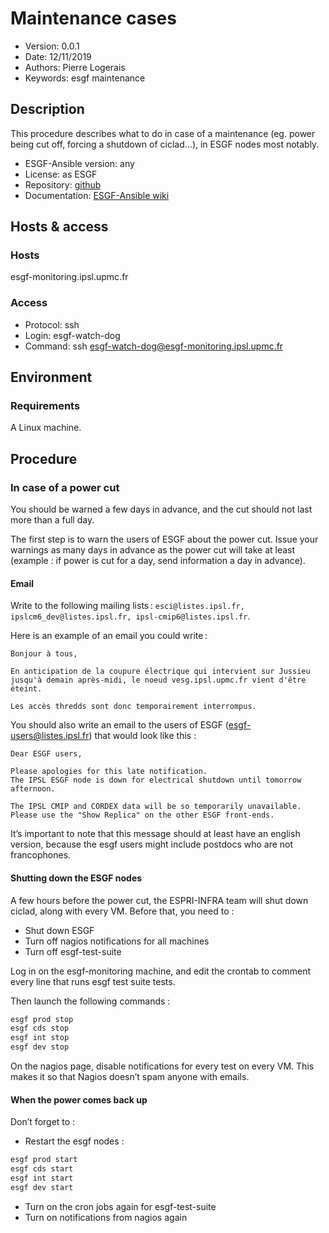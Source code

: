 Maintenance cases
=========================

* Version: 0.0.1
* Date: 12/11/2019
* Authors: Pierre Logerais
* Keywords: esgf maintenance

## Description

This procedure describes what to do in case of a maintenance (eg. power being cut off, forcing a shutdown of ciclad…), in ESGF nodes most notably.


* ESGF-Ansible version: any
* License: as ESGF
* Repository: [github](https://github.com/ESGF/esgf-ansible)
* Documentation: [ESGF-Ansible wiki](https://esgf.github.io/esgf-ansible/)

## Hosts & access

### Hosts

esgf-monitoring.ipsl.upmc.fr

### Access

* Protocol: ssh
* Login: esgf-watch-dog
* Command: ssh esgf-watch-dog@esgf-monitoring.ipsl.upmc.fr

## Environment

### Requirements

A Linux machine.

## Procedure

### In case of a power cut

You should be warned a few days in advance, and the cut should not last more than a full day.

The first step is to warn the users of ESGF about the power cut. Issue your warnings as many days in advance as the power cut will take at least (example : if power is cut for a day, send information a day in advance).

#### Email

Write to the following mailing lists : `esci@listes.ipsl.fr, ipslcm6_dev@listes.ipsl.fr, ipsl-cmip6@listes.ipsl.fr`.

Here is an example of an email you could write :

```
Bonjour à tous,

En anticipation de la coupure électrique qui intervient sur Jussieu jusqu'à demain après-midi, le noeud vesg.ipsl.upmc.fr vient d'être éteint.

Les accès thredds sont donc temporairement interrompus.
```

You should also write an email to the users of ESGF (esgf-users@listes.ipsl.fr) that would look like this :


```
Dear ESGF users,

Please apologies for this late notification.
The IPSL ESGF node is down for electrical shutdown until tomorrow afternoon.

The IPSL CMIP and CORDEX data will be so temporarily unavailable.
Please use the "Show Replica" on the other ESGF front-ends.
```

It’s important to note that this message should at least have an english version, because the esgf users might include postdocs who are not francophones.

#### Shutting down the ESGF nodes

A few hours before the power cut, the ESPRI-INFRA team will shut down ciclad, along with every VM. Before that, you need to :

* Shut down ESGF
* Turn off nagios notifications for all machines
* Turn off esgf-test-suite

Log in on the esgf-monitoring machine, and edit the crontab to comment every line that runs esgf test suite tests.

Then launch the following commands :

```bash
esgf prod stop
esgf cds stop
esgf int stop
esgf dev stop
```

On the nagios page, disable notifications for every test on every VM. This makes it so that Nagios doesn’t spam anyone with emails.

#### When the power comes back up

Don’t forget to :

* Restart the esgf nodes :

```bash
esgf prod start 
esgf cds start
esgf int start
esgf dev start
```

* Turn on the cron jobs again for esgf-test-suite
* Turn on notifications from nagios again
